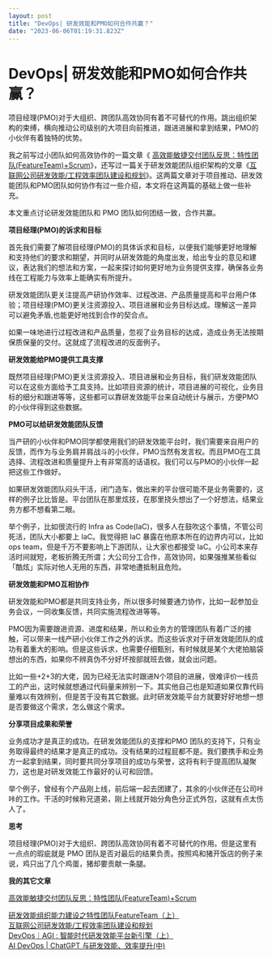 ```yaml
---
layout: post
title: "DevOps| 研发效能和PMO如何合作共赢？"
date: "2023-06-06T01:19:31.823Z"
---
```

DevOps| 研发效能和PMO如何合作共赢？
=======================

项目经理(PMO)对于大组织、跨团队高效协同有着不可替代的作用。跳出组织架构的束缚，横向推动公司级别的大项目向前推进，跟进进展和拿到结果，PMO的小伙伴有着独特的优势。

我之前写过小团队如何高效协作的一篇文章《 [高效能敏捷交付团队反思：特性团队(FeatureTeam)+Scrum](http://mp.weixin.qq.com/s?__biz=MzA4NDEwMTEyNg==&mid=2651748107&idx=1&sn=34c9e4825b658963958f92bec0f57824&chksm=84168662b3610f7493ea5db8041d88b7ff365d25cbb79e28031be74ef4af43f3329aa804efa4&scene=21#wechat_redirect)》，还写过一篇关于研发效能团队组织架构的文章《[互联网公司研发效能/工程效率团队建设和规划](http://mp.weixin.qq.com/s?__biz=MzA4NDEwMTEyNg==&mid=2651747785&idx=1&sn=61a7b54bfaeeadd46c99b61224a7b164&chksm=841684a0b3610db64ddf614cea3050eebda1a3c52c7ac157ad6bf69d9a76bf9311f00534f1cd&scene=21#wechat_redirect)》。这两篇文章对于项目推动、研发效能团队和PMO团队如何协作有过一些介绍，本文将在这两篇的基础上做一些补充。

本文重点讨论研发效能团队和 PMO 团队如何团结一致，合作共赢。

**项目经理(PMO)的诉求和目标**

首先我们需要了解项目经理(PMO)的具体诉求和目标，以便我们能够更好地理解和支持他们的要求和期望，并同时从研发效能的角度出发，给出专业的意见和建议，表达我们的想法和方案，一起来探讨如何更好地为业务提供支撑，确保各业务线在工程能力与效率上能确实有所提升。

研发效能团队更关注提高产研协作效率、过程改进、产品质量提高和平台用户体验；项目经理(PMO)更关注资源投入、项目进展和业务目标达成。理解这一差异可以避免矛盾,也能更好地找到合作的契合点。

如果一味地进行过程改进和产品质量，忽视了业务目标的达成，造成业务无法按期保质保量的交付。这就成了流程改进的反面例子。

**研发效能给PMO提供工具支撑**

既然项目经理(PMO)更关注资源投入、项目进展和业务目标，我们研发效能团队可以在这些方面给予工具支持。比如项目资源的统计，项目进展的可视化，业务目标的细分和跟进等等，这些都可以靠研发效能平台来自动统计与展示，方便PMO的小伙伴得到这些数据。

**PMO可以给研发效能团队反馈**

当产研的小伙伴和PMO同学都使用我们的研发效能平台时，我们需要来自用户的反馈，而作为与业务肩并肩战斗的小伙伴，PMO当然有发言权。而且PMO在工具选择、流程改进和质量提升上有非常高的话语权。我们可以与PMO的小伙伴一起把这些工作做好。

如果研发效能团队闷头干活，闭门造车，做出来的平台很可能不是业务需要的，这样的例子比比皆是。平台团队在那里炫技，在那里挠头想出了一个好想法，结果业务方都不想看第二眼。

举个例子，比如很流行的 Infra as Code(IaC)，很多人在鼓吹这个事情，不管公司死活，团队大小都要上 IaC。我觉得把 IaC 暴露在他原本所在的边界内可以，比如ops team，但是千万不要影响上下游团队，让大家也都接受 IaC。小公司本来存活时间就短，老板折腾无所谓；大公司分工合作，高效协同，如果强推某些看似「酷炫」实际对他人无用的东西，非常地遭抵制且危险。

**研发效能和PMO互相协作**

研发效能和PMO都是共同支持业务，所以很多时候要通力协作，比如一起参加业务会议，一同收集反馈，共同实施流程改进等等。

PMO因为需要跟进资源、进度和结果，所以和业务方的管理团队有着广泛的接触，可以带来一线产研小伙伴工作之外的诉求。而这些诉求对于研发效能团队的成功有着重大的影响。但是这些诉求，也需要仔细甄别，有时候就是某个大佬拍脑袋想出的东西，如果你不辨真伪不分好坏按部就班去做，就会出问题。

比如一些+2+3的大佬，因为已经无法实时跟进N个项目的进展，很难评价一线员工的产出，这时候就想通过代码量来辨别一下。其实他自己也是知道如果仅靠代码量难以有效辨别，但是苦于没有其它数据。此时研发效能平台方就要好好地想一想是否要做这个需求，怎么做这个需求。

**分享项目成果和荣誉**  

业务成功才是真正的成功。在研发效能团队的支撑和PMO 团队的支持下，只有业务取得最终的结果才是真正的成功。没有结果的过程屁都不是。我们要携手和业务方一起拿到结果，同时要共同分享项目的成功与荣誉，这将有利于提高团队凝聚力，这也是对研发效能工作最好的认可和回馈。

举个例子，曾经有个产品刚上线，前后端一起去团建了，其余的小伙伴还在公司咔咔的工作。干活的时候称兄道弟，刚上线就开始分角色分正式外包，这就有点太伤人了。

**思考**

项目经理(PMO)对于大组织、跨团队高效协同有着不可替代的作用。但是这里有一点点的瑕疵就是 PMO 团队是否对最后的结果负责。按照鸡和猪开饭店的例子来说，鸡只出了几个鸡蛋，猪却要贡献一条腿。

**我的其它文章**

[高效能敏捷交付团队反思：特性团队(FeatureTeam)+Scrum](http://mp.weixin.qq.com/s?__biz=MzA4NDEwMTEyNg==&mid=2651748107&idx=1&sn=34c9e4825b658963958f92bec0f57824&chksm=84168662b3610f7493ea5db8041d88b7ff365d25cbb79e28031be74ef4af43f3329aa804efa4&scene=21#wechat_redirect)

[研发效能组织能力建设之特性团队FeatureTeam（上）](http://mp.weixin.qq.com/s?__biz=MzA4NDEwMTEyNg==&mid=2651748090&idx=1&sn=66e3f9b6c9baba5e93d3df10ed3dc689&chksm=84168793b3610e853dd5b410edf481ce2be39378a4b7a4b16d07d37215bc3c7a41ac033ab5cb&scene=21#wechat_redirect)  
[互联网公司研发效能/工程效率团队建设和规划](http://mp.weixin.qq.com/s?__biz=MzA4NDEwMTEyNg==&mid=2651747785&idx=1&sn=61a7b54bfaeeadd46c99b61224a7b164&chksm=841684a0b3610db64ddf614cea3050eebda1a3c52c7ac157ad6bf69d9a76bf9311f00534f1cd&scene=21#wechat_redirect)  
[DevOps｜AGI : 智能时代研发效能平台新引擎（上）](http://mp.weixin.qq.com/s?__biz=MzA4NDEwMTEyNg==&mid=2651748422&idx=1&sn=67d36cb19c3e381ba4d85a669f204568&chksm=8416892fb36100393a063060a5228657f6218e8bd858568650d12f04a1f38b303d3ae01be2ef&scene=21#wechat_redirect)  
[AI DevOps | ChatGPT 与研发效能、效率提升(中)](http://mp.weixin.qq.com/s?__biz=MzA4NDEwMTEyNg==&mid=2651748431&idx=1&sn=caa9b688ed0ed388382c1518de07d4ec&chksm=84168926b36100308c4a2380d497bee6d719b7bfae15fda760fd9d487af17878058b13f6309a&scene=21#wechat_redirect)